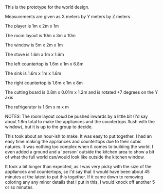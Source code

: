 This is the prototype for the world design.

Measurements are given as X meters by Y meters by Z meters

The player is 1m x 2m x 1m

The room layout is 10m x 3m x 10m

The window is 5m x 2m x 1m

The stove is 1.6m x 1m x 1.6m

The left countertop is 1.6m x 1m x 6.8m

The sink is 1.6m x 1m x 1.6m

The right countertop is 1.6m x 1m x 8m

The cutting board is 0.8m x 0.01m x 1.2m and is rotated +7 degrees on the Y axis

The refrigerator is 1.6m x m x m

NOTES:
The room layout *could* be pushed inwards by a little bit (I'd say about 1.8m total to make the 
appliances and the countertops flush with the window), but it is up to the group to decide.

This took about an hour-ish to make. It was easy to put together. I had an easy time making the 
appliances and countertops due to their cubic natures. It was nothing too complex when it comes to 
building the world. I even added a ground and a 'person' outside the kitchen area to show a bit of 
what the full world can/would look like outside the kitchen window.

It took a bit longer than expected, as I was very picky with the size of the appliances and 
countertops, so I'd say that it would have been about 45 minutes at the latest to put this together.
If it came down to removing coloring any any minor details that I put in this, I would knock off 
another 5 or so minutes.

